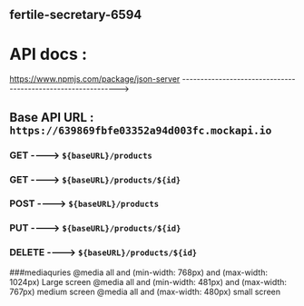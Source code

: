 ## fertile-secretary-6594

# API docs : 
https://www.npmjs.com/package/json-server
------------------------------------------------------------->
## Base API URL : `https://639869fbfe03352a94d003fc.mockapi.io`
### GET ---->  `${baseURL}/products`
### GET ---->  `${baseURL}/products/${id}`
### POST ---->  `${baseURL}/products`
### PUT ---->  `${baseURL}/products/${id}`
### DELETE ---->  `${baseURL}/products/${id}`

###mediaquries
 @media all and (min-width: 768px) and (max-width: 1024px) Large screen 
 @media all and (min-width: 481px) and (max-width: 767px)   medium screen
 @media all and (max-width: 480px) small screen
